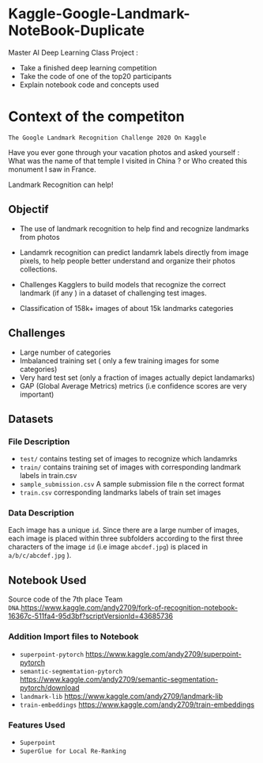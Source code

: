 # Kaggle-Google-Landmark-NoteBook-Duplicate

Master AI Deep Learning Class Project : 

* Take a finished deep learning competition
* Take the code of one of the top20 participants
* Explain notebook code and concepts used


# Context of the competiton

`The Google Landmark Recognition Challenge 2020 On Kaggle`

Have you ever gone through your vacation photos and asked yourself : What was the name of that temple I visited in China ? or Who created this monument I saw in France.

Landmark Recognition can help!


## Objectif 

* The use of landmark recognition to help find and recognize landmarks from photos

* Landamrk recognition can predict landamrk labels directly from image pixels, to help people better understand and organize their photos collections.

* Challenges Kagglers to build models that recognize the correct landmark (if any ) in a dataset of challenging test images.

* Classification of 158k+ images of about 15k landmarks categories


## Challenges

* Large number of categories
* Imbalanced training set ( only a few training images for some categories)
* Very hard test set (only a fraction of images actually depict landamarks)
* GAP (Global Average Metrics) metrics (i.e confidence scores are very important)


## Datasets

### File Description

* `test/`         contains testing set of images to recognize which landamrks
* `train/`        contains training set of images with corresponding landmark labels in train.csv
* `sample_submission.csv`   A sample submission file n the correct format
* `train.csv`   corresponding landmarks labels of train set images  

### Data Description

Each image has a unique `id`. Since there are a large number of images, each image is placed within three subfolders according to the first three characters of the image `id` (i.e image `abcdef.jpg`) is placed in `a/b/c/abcdef.jpg` ).


## Notebook Used

Source code of the 7th place Team `DNA`.https://www.kaggle.com/andy2709/fork-of-recognition-notebook-16367c-511fa4-95d3bf?scriptVersionId=43685736 


### Addition Import files to Notebook 

* `superpoint-pytorch`  https://www.kaggle.com/andy2709/superpoint-pytorch
* `semantic-segmemtation-pytorch`   https://www.kaggle.com/andy2709/semantic-segmentation-pytorch/download
* `landmark-lib`    https://www.kaggle.com/andy2709/landmark-lib
* `train-embeddings`    https://www.kaggle.com/andy2709/train-embeddings

### Features Used

- `Superpoint`
- `SuperGlue for Local Re-Ranking`
